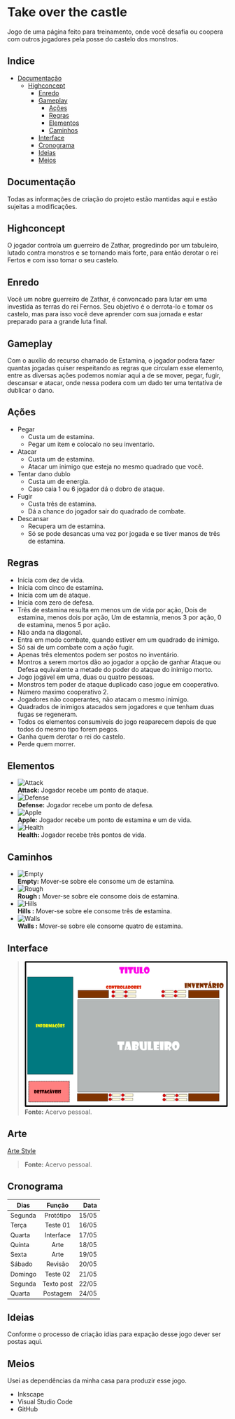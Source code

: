 # Take over the castle

Jogo de uma página feito para treinamento, onde você desafia ou coopera com outros jogadores pela posse do castelo dos monstros.

## Indice

- [Documentação](#documentação)
  - [Highconcept](#highconcept)
    - [Enredo](#enredo)
    - [Gameplay](#gameplay)
      - [Ações](#acoes)
      - [Regras](#regras)
      - [Elementos](#elementos)
      - [Caminhos](#caminhos)
    - [Interface](#interface)
    - [Cronograma](#cronograma)
    - [Ideias](#ideias)
    - [Meios](#meios)

<a name="documentação"></a>

## Documentação

Todas as informações de criação do projeto estão mantidas aqui e estão sujeitas a modificações.

<a name="highconcept"></a>

## Highconcept

O jogador controla um guerreiro de Zathar, progredindo por um tabuleiro, lutado contra monstros e se tornando mais forte, para então derotar o rei Fertos e com isso tomar o seu castelo.

<a name="enredo"></a>

## Enredo

Você um nobre guerreiro de Zathar, é convoncado para lutar em uma investida as terras do rei Fernos. Seu objetivo é o derrota-lo e tomar os castelo, mas para isso você deve aprender com sua jornada e estar preparado para a grande luta final.

<a name="gameplay"></a>

## Gameplay

Com o auxílio do recurso chamado de Estamina, o jogador podera fazer quantas jogadas quiser respeitando as regras que circulam esse elemento, entre as diversas ações podemos nomiar aqui a de se mover, pegar, fugir, descansar e atacar, onde nessa podera com um dado ter uma tentativa de dublicar o dano.

<a name="acoes"></a>

## Ações

- Pegar
  - Custa um de estamina.
  - Pegar um item e colocalo no seu inventario.
- Atacar
  - Custa um de estamina.
  - Atacar um inimigo que esteja no mesmo quadrado que você.
- Tentar dano dublo
  - Custa um de energia.
  - Caso caia 1 ou 6 jogador dá o dobro de ataque.
- Fugir
  - Custa três de estamina.
  - Dá a chance do jogador sair do quadrado de combate.
- Descansar
  - Recupera um de estamina.
  - Só se pode desancas uma vez por jogada e se tiver manos de três de estamina.


<a name="regras"></a>

## Regras

 - Inicia com dez de vida.
 - Inicia com cinco de estamina.
 - Inicia com um de ataque.
 - Inicia com zero de defesa.
 - Três de estamina resulta em menos um de vida por ação, Dois de estamina, menos dois por ação, Um de estamnia, menos 3 por ação, 0 de estamina, menos 5 por ação.
 - Não anda na diagonal.
 - Entra em modo combate, quando estiver em um quadrado de inimigo.
 - Só sai de um combate com a ação fugir.
 - Apenas três elementos podem ser postos no inventário.
 - Montros a serem mortos dão ao jogador a opção de ganhar Ataque ou Defesa equivalente a metade do poder do ataque do inimigo morto.
 - Jogo jogável em uma, duas ou quatro pessoas.
 - Monstros tem poder de ataque duplicado caso jogue em cooperativo.
 - Número maximo cooperativo 2.
 - Jogadores não cooperantes, não atacam o mesmo inimigo. 
 - Quadrados de inimigos atacados sem jogadores e que tenham duas fugas se regeneram.
 - Todos os elementos consumiveis do jogo reaparecem depois de que todos do mesmo tipo forem pegos. 
 - Ganha quem derotar o rei do castelo.
 - Perde quem morrer.

<a name="elementos"></a>

## Elementos

- ![Attack](https://github.com//Dilumo/Morin-s-test/blob/master/Documents/Assets/Attack.png?raw=true "Attack") <br> 
**Attack:** Jogador recebe um ponto de ataque.
- ![Defense](https://github.com//Dilumo/Morin-s-test/blob/master/Documents/Assets/Defense.png?raw=true "Defense") <br> 
**Defense:** Jogador recebe um ponto de defesa.
- ![Apple](https://github.com//Dilumo/Morin-s-test/blob/master/Documents/Assets/Apple.png?raw=true "Apple") <br> 
**Apple:** Jogador recebe um ponto de estamina e um de vida.
- ![Health](https://github.com//Dilumo/Morin-s-test/blob/master/Documents/Assets/Health.png?raw=true "Health") <br> 
**Health:** Jogador recebe três pontos de vida.

<a name="caminhos"></a>

## Caminhos

- ![Empty](https://github.com//Dilumo/Morin-s-test/blob/master/Documents/Assets/Empty.png?raw=true "Empty") <br> 
**Empty:** Mover-se sobre ele consome um de estamina.
- ![Rough ](https://github.com//Dilumo/Morin-s-test/blob/master/Documents/Assets/Rough.png?raw=true "Rough ") <br> 
**Rough :** Mover-se sobre ele consome dois de estamina.
- ![Hills ](https://github.com//Dilumo/Morin-s-test/blob/master/Documents/Assets/Hills.png?raw=true "Hills ") <br> 
**Hills :** Mover-se sobre ele consome três de estamina.
- ![Walls ](https://github.com//Dilumo/Morin-s-test/blob/master/Documents/Assets/Walls.png?raw=true "Walls ") <br> 
**Walls :** Mover-se sobre ele consome quatro de estamina.

<a name="interface"></a>

## Interface

>![Explicação da interface](https://github.com/Dilumo/GetTheCastle/blob/master/Documents/Assets/interface.png?raw=true "Explicação da interface") <br> 
 > **Fonte:** Acervo pessoal.
 
 ## Arte
 
 [Arte Style](https://github.com/Dilumo/GetTheCastle/blob/master/Documents/Assets/ArtStyle.png?raw=true "Estilo de Arte")<br>
 > **Fonte:** Acervo pessoal.

<a name="cronograma"></a>

## Cronograma


| Dias          | Função        |  Data  |
| ------------- |:-------------:| -----: |
| Segunda       | Protótipo     | 15/05  |
| Terça         | Teste 01      | 16/05  |
| Quarta        | Interface     | 17/05  |
| Quinta        | Arte          | 18/05  |
| Sexta         | Arte          | 19/05  |
| Sábado        | Revisão       | 20/05  |
| Domingo       | Teste 02      | 21/05  |
| Segunda       | Texto post    | 22/05  |
| Quarta        | Postagem      | 24/05  |

<a name="ideias"></a>

## Ideias

Conforme o processo de criação idias para expação desse jogo dever ser postas aqui.

<a name="meios"></a>

## Meios

Usei as dependências da minha casa para produzir esse jogo.

- Inkscape
- Visual Studio Code
- GitHub
